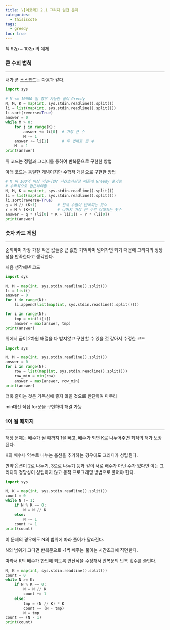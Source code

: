 ```yaml
---
title: \[이코테] 2.1 그리디 실전 문제
categories: 
  - thisiscote
tags: 
  - greedy
toc: true
---
```


책 92p ~ 102p 의 예제

### 큰 수의 법칙

---

내가 푼 소스코드는 다음과 같다.

```python
import sys

# M <= 10000 일 경우 가능한 풀이 Greedy
N, M, K = map(int, sys.stdin.readline().split())
li = list(map(int, sys.stdin.readline().split()))
li.sort(reverse=True)
answer = 0
while M > 0:
    for j in range(K):
        answer += li[0]  # 가장 큰 수
        M -= 1
    answer += li[1]      # 두 번째로 큰 수
    M -= 1
print(answer)
```

위 코드는 정렬과 그리디를 통하여 반복문으로 구현한 방법

아래 코드는 동일한 개념이지만 수학적 개념으로 구현한 방법

```python
# M 이 100억 이상 커진다면? 시간초과판정 때문에 Greedy 불가능
# 수학적으로 접근해야함
N, M, K = map(int, sys.stdin.readline().split())
li = list(map(int, sys.stdin.readline().split()))
li.sort(reverse=True)
q = M // (K+1)         # 전체 수열이 반복되는 횟수
r = M % (K+1)          # 나머지 가장 큰 수만 더해지는 횟수
answer = q * (li[0] * K + li[1]) + r * (li[0])
print(answer)
```

### 숫자 카드 게임

---

순회하며 가장 가장 작은 값들중 큰 값만 기억하며 넘어가면 되기 때문에 그리디의 정당성을 만족한다고 생각한다.

처음 생각해낸 코드

```python
import sys

N, M = map(int, sys.stdin.readline().split())
li = list()
answer = 0
for i in range(N):
    li.append(list(map(int, sys.stdin.readline().split())))

for i in range(N):
    tmp = min(li[i])
    answer = max(answer, tmp)
print(answer)
```

위에서 굳이 2차원 배열을 다 받지않고 구현할 수 있을 것 같아서 수정한 코드

```python
import sys

N, M = map(int, sys.stdin.readline().split())
answer = 0
for i in range(N):
    row = list(map(int, sys.stdin.readline().split()))
    row_min = min(row)
    answer = max(answer, row_min)
print(answer)
```

더욱 줄이는 것은 가독성에 좋지 않을 것으로 판단하여 마무리

min대신 직접 for문을 구현하여 해결 가능

### 1이 될 때까지

---

해당 문제는 배수가 될 때까지 1을 빼고, 배수가 되면 K로 나누어주면 최적의 해가 보장된다.

K의 배수나 약수로 나누는 옵션을 추가하는 경우에도 그리디가 성립된다.

만약 옵션이 2로 나누기, 3으로 나누기 등과 같이 서로 배수가 아닌 수가 있다면 이는 그리디의 정당성이 성립하지 않고 동적 프로그래밍 방법으로 풀어야 한다.

```python
import sys

N, K = map(int, sys.stdin.readline().split())
count = 0
while N != 1:
    if N % K == 0:
        N = N // K
    else:
        N -= 1
    count += 1
print(count)
```

이 문제의 경우에도 N의 범위에 따라 풀이가 달라진다.

N의 범위가 크다면 반복문으로 -1씩 빼주는 풀이는 시간초과에 직면한다.

따라서 K의 배수가 한번에 되도록 연산식을 수정해서 반복문의 반복 횟수를 줄인다.

```python
N, K = map(int, sys.stdin.readline().split())
count = 0
while N >= K:
    if N % K == 0:
        N = N // K
        count += 1
    else:
        tmp = (N // K) * K
        count += (N - tmp)
        N = tmp
count += (N - 1)
print(count)
```